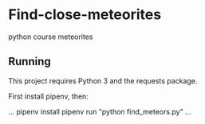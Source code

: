 # Find-close-meteorites
python course meteorites

## Running

This project requires Python 3 and the requests package.

First install pipenv, then:

...
pipenv install
pipenv run "python find_meteors.py"
...
